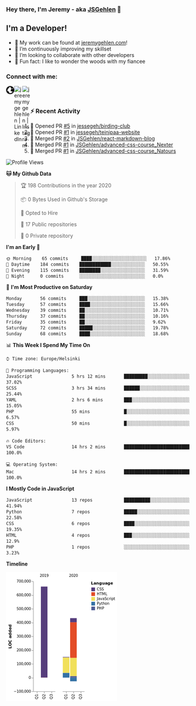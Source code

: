 ### Hey there, I'm Jeremy - aka [JSGehlen][website] 👋

## I'm a Developer! 
- 🔭  My work can be found at [jeremygehlen.com][website]!
- 🌱  I’m continuously improving my skillset
- 👯  I’m looking to collaborate with other developers
- 🌲  Fun fact: I like to wonder the woods with my fiancee

### Connect with me:

[<img align="left" alt="jeremygehlen.com" width="22px" src="https://raw.githubusercontent.com/iconic/open-iconic/master/svg/globe.svg" />][website]
[<img align="left" alt="jeremygehlen | LinkedIn" width="22px" src="https://simpleicons.org/icons/linkedin.svg" />][linkedin]
[<img align="left" alt="jeremygehlen | Instagram" width="22px" src="https://simpleicons.org/icons/instagram.svg" />][instagram]

<br />
<br />


### ⚡️ Recent Activity

<!--START_SECTION:activity-->
1. 💪 Opened PR [#5](https://github.com//jessegeh/birding-club/pull/5) in [jessegeh/birding-club](https://github.com//jessegeh/birding-club)
2. 💪 Opened PR [#1](https://github.com//jessegeh/teinipaa-website/pull/1) in [jessegeh/teinipaa-website](https://github.com//jessegeh/teinipaa-website)
3. 🎉 Merged PR [#2](https://github.com//JSGehlen/react-markdown-blog/pull/2) in [JSGehlen/react-markdown-blog](https://github.com//JSGehlen/react-markdown-blog)
4. 🎉 Merged PR [#1](https://github.com//JSGehlen/advanced-css-course_Nexter/pull/1) in [JSGehlen/advanced-css-course_Nexter](https://github.com//JSGehlen/advanced-css-course_Nexter)
5. 🎉 Merged PR [#1](https://github.com//JSGehlen/advanced-css-course_Natours/pull/1) in [JSGehlen/advanced-css-course_Natours](https://github.com//JSGehlen/advanced-css-course_Natours)
<!--END_SECTION:activity-->

<!--START_SECTION:waka-->
![Profile Views](http://img.shields.io/badge/Profile%20Views-32-blue)

**🐱 My Github Data** 

> 🏆 198 Contributions in the year 2020
 > 
> 📦 0 Bytes Used in Github's Storage 
 > 
> 💼 Opted to Hire
 > 
> 📜 17 Public repositories
 > 
> 🔑 0 Private repository 
 > 
**I'm an Early 🐤** 

```text
🌞 Morning    65 commits     ████░░░░░░░░░░░░░░░░░░░░░   17.86% 
🌆 Daytime    184 commits    ████████████░░░░░░░░░░░░░   50.55% 
🌃 Evening    115 commits    ████████░░░░░░░░░░░░░░░░░   31.59% 
🌙 Night      0 commits      ░░░░░░░░░░░░░░░░░░░░░░░░░   0.0%

```
📅 **I'm Most Productive on Saturday** 

```text
Monday       56 commits     ███░░░░░░░░░░░░░░░░░░░░░░   15.38% 
Tuesday      57 commits     ████░░░░░░░░░░░░░░░░░░░░░   15.66% 
Wednesday    39 commits     ██░░░░░░░░░░░░░░░░░░░░░░░   10.71% 
Thursday     37 commits     ██░░░░░░░░░░░░░░░░░░░░░░░   10.16% 
Friday       35 commits     ██░░░░░░░░░░░░░░░░░░░░░░░   9.62% 
Saturday     72 commits     █████░░░░░░░░░░░░░░░░░░░░   19.78% 
Sunday       68 commits     ████░░░░░░░░░░░░░░░░░░░░░   18.68%

```


📊 **This Week I Spend My Time On** 

```text
⌚︎ Time zone: Europe/Helsinki

💬 Programming Languages: 
JavaScript               5 hrs 12 mins       █████████░░░░░░░░░░░░░░░░   37.02% 
SCSS                     3 hrs 34 mins       ██████░░░░░░░░░░░░░░░░░░░   25.44% 
YAML                     2 hrs 6 mins        ███░░░░░░░░░░░░░░░░░░░░░░   15.05% 
PHP                      55 mins             █░░░░░░░░░░░░░░░░░░░░░░░░   6.57% 
CSS                      50 mins             █░░░░░░░░░░░░░░░░░░░░░░░░   5.97%

🔥 Code Editors: 
VS Code                  14 hrs 2 mins       █████████████████████████   100.0%

💻 Operating System: 
Mac                      14 hrs 2 mins       █████████████████████████   100.0%

```

**I Mostly Code in JavaScript** 

```text
JavaScript               13 repos            ██████████░░░░░░░░░░░░░░░   41.94% 
Python                   7 repos             █████░░░░░░░░░░░░░░░░░░░░   22.58% 
CSS                      6 repos             ████░░░░░░░░░░░░░░░░░░░░░   19.35% 
HTML                     4 repos             ███░░░░░░░░░░░░░░░░░░░░░░   12.9% 
PHP                      1 repos             ░░░░░░░░░░░░░░░░░░░░░░░░░   3.23%

```


**Timeline**

![Chart not found](https://github.com/JSGehlen/JSGehlen/blob/master/charts/bar_graph.png) 


<!--END_SECTION:waka-->

[website]: https://jeremygehlen.com
[instagram]: https://www.instagram.com/jeremygehlen/
[linkedin]: https://www.linkedin.com/in/jeremy-gehlen/
